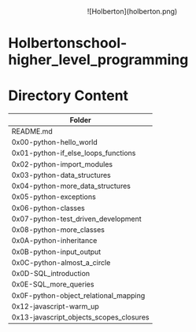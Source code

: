 <p align="center">
  ![Holberton](holberton.png)
</p>

# Holbertonschool-higher_level_programming


#	Directory	Content

| Folder        |
| ------------- |
| README.md     |
| 0x00-python-hello_world |
| 0x01-python-if_else_loops_functions |
| 0x02-python-import_modules |
| 0x03-python-data_structures |
| 0x04-python-more_data_structures |
| 0x05-python-exceptions |
| 0x06-python-classes |
| 0x07-python-test_driven_development |
| 0x08-python-more_classes|
| 0x0A-python-inheritance |
| 0x0B-python-input_output |
| 0x0C-python-almost_a_circle |
| 0x0D-SQL_introduction|
| 0x0E-SQL_more_queries |
| 0x0F-python-object_relational_mapping |
|0x12-javascript-warm_up|
| 0x13-javascript_objects_scopes_closures |

